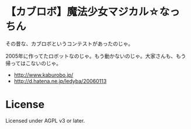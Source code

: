 【カブロボ】魔法少女マジカル☆なっちん
=====
その昔な、カブロボというコンテストがあったのじゃ。

2005年に作ってたロボットなのじゃ。もう動かないのじゃ。大家さんも、もう帰ってはこないのじゃ。

* http://www.kaburobo.jp/
* http://d.hatena.ne.jp/ledyba/20060113

License
=====
Licensed under AGPL v3 or later.
